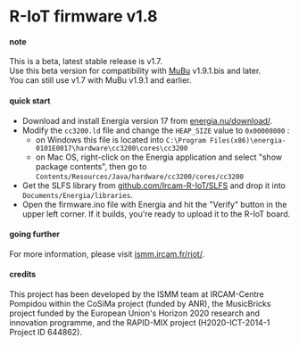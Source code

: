 # R-IoT firmware v1.8

#### note

This is a beta, latest stable release is v1.7.  
Use this beta version for compatibility with [MuBu](http://forumnet.ircam.fr/product/mubu-en/) v1.9.1.bis and later.  
You can still use v1.7 with MuBu v1.9.1 and earlier.

#### quick start

* Download and install Energia version 17 from [energia.nu/download/](http://energia.nu/download/#previousreleases).
* Modify the `cc3200.ld` file and change the `HEAP_SIZE` value to `0x00008000` :
	* on Windows this file is located into `C:\Program Files(x86)\energia-0101E0017\hardware\cc3200\cores\cc3200`
	* on Mac OS, right-click on the Energia application and select "show package contents", then go to `Contents/Resources/Java/hardware/cc3200/cores/cc3200`
* Get the SLFS library from [github.com/Ircam-R-IoT/SLFS](https://github.com/Ircam-R-IoT/SLFS) and drop it into `Documents/Energia/libraries`.
* Open the firmware.ino file with Energia and hit the "Verify" button in the upper left corner. If it builds, you're ready to upload it to the R-IoT board.

#### going further

For more information, please visit [ismm.ircam.fr/riot/](http://ismm.ircam.fr/riot/).

#### credits

This project has been developed by the ISMM team at IRCAM-Centre Pompidou within the CoSiMa project (funded by ANR), the MusicBricks project funded by the European Union's Horizon 2020 research and innovation programme, and the RAPID-MIX project (H2020-ICT-2014-1 Project ID 644862).
